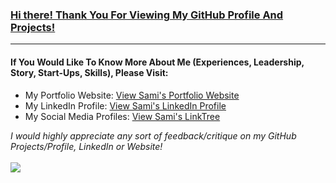 ### <u>Hi there! Thank You For Viewing My GitHub Profile And Projects!</u>
------------------------------------

#### If You Would Like To Know More About Me (Experiences, Leadership, Story, Start-Ups, Skills), Please Visit:
- My Portfolio Website: [View Sami's Portfolio Website](https://samicheema.com)
- My LinkedIn Profile: [View Sami's LinkedIn Profile](https://www.linkedin.com/in/samicheema246/)
- My Social Media Profiles: [View Sami's LinkTree](https://linktr.ee/)

_I would highly appreciate any sort of feedback/critique on my GitHub Projects/Profile, LinkedIn or Website!_
<br>
<br>
<img src="https://raw.githubusercontent.com/Asmit2952/Asmit2952/master/src/header_.png?token=ATQS65TR7ETTG5RLJUDIDBLBN34HE">
